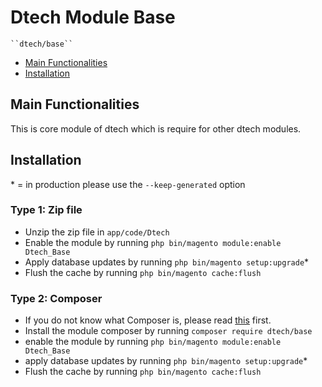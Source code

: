 # Dtech Module Base

    ``dtech/base``

 - [Main Functionalities](#user-content-main-functionalities)
 - [Installation](#user-content-installation)


## Main Functionalities

  This is core module of dtech which is require for other dtech modules.

## Installation
\* = in production please use the `--keep-generated` option

### Type 1: Zip file

 - Unzip the zip file in `app/code/Dtech`
 - Enable the module by running `php bin/magento module:enable Dtech_Base`
 - Apply database updates by running `php bin/magento setup:upgrade`\*
 - Flush the cache by running `php bin/magento cache:flush`

### Type 2: Composer
 - If you do not know what Composer is, please read [this](https://getcomposer.org/doc/00-intro.md) first.
 - Install the module composer by running `composer require dtech/base`
 - enable the module by running `php bin/magento module:enable Dtech_Base`
 - apply database updates by running `php bin/magento setup:upgrade`\*
 - Flush the cache by running `php bin/magento cache:flush`


